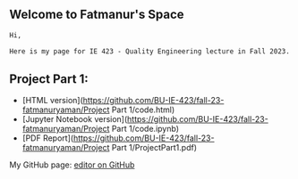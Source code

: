 ## Welcome to Fatmanur's Space

```markdown
Hi,

Here is my page for IE 423 - Quality Engineering lecture in Fall 2023.

```
## Project Part 1:
- [HTML version](https://github.com/BU-IE-423/fall-23-fatmanuryaman/Project Part 1/code.html)
- [Jupyter Notebook version](https://github.com/BU-IE-423/fall-23-fatmanuryaman/Project Part 1/code.ipynb)
- [PDF Report](https://github.com/BU-IE-423/fall-23-fatmanuryaman/Project Part 1/ProjectPart1.pdf)
  
My GitHub page: [editor on GitHub](https://github.com/BU-IE-423/fall-23-fatmanuryaman/edit/main/index.md)
